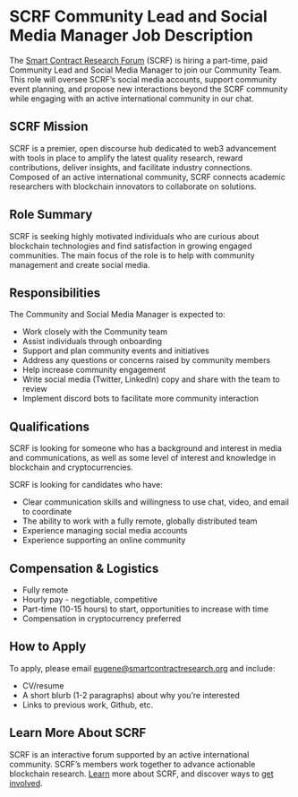 # SCRF Community Lead and Social Media Manager Job Description

The [Smart Contract Research Forum](https://www.smartcontractresearch.org/) (SCRF) is hiring a part-time, paid Community Lead and Social Media Manager to join our Community Team. This role will oversee SCRF’s social media accounts, support community event planning, and propose new interactions beyond the SCRF community while engaging with an active international community in our chat. 

## SCRF Mission

SCRF is a premier, open discourse hub dedicated to web3 advancement with tools in place to amplify the latest quality research, reward contributions, deliver insights, and facilitate industry connections. Composed of an active international community, SCRF connects academic researchers with blockchain innovators to collaborate on solutions.

## Role Summary

SCRF is seeking highly motivated individuals who are curious about blockchain technologies and find satisfaction in growing engaged communities. The main focus of the role is to help with community management and create social media.

## Responsibilities

The Community and Social Media Manager is expected to: 

* Work closely with the Community team
* Assist individuals through onboarding
* Support and plan community events and initiatives
* Address any questions or concerns raised by community members
* Help increase community engagement
* Write social media (Twitter, LinkedIn) copy and share with the team to review
* Implement discord bots to facilitate more community interaction

## Qualifications

SCRF is looking for someone who has a background and interest in media and communications, as well as some level of interest and knowledge in blockchain and cryptocurrencies.

SCRF is looking for candidates who have:

* Clear communication skills and willingness to use chat, video, and email to coordinate
* The ability to work with a fully remote, globally distributed team
* Experience managing social media accounts
* Experience supporting an online community

## Compensation & Logistics 

* Fully remote
* Hourly pay - negotiable, competitive
* Part-time (10-15 hours) to start, opportunities to increase with time 
* Compensation in cryptocurrency preferred

## How to Apply 

To apply, please email [eugene@smartcontractresearch.org](mailto:eugene@smartcontractresearch.org) and include:

* CV/resume
* A short blurb (1-2 paragraphs) about why you’re interested
* Links to previous work, Github, etc.

## Learn More About SCRF

SCRF is an interactive forum supported by an active international community. SCRF’s members work together to advance actionable blockchain research. [Learn](https://github.com/smartcontractresearchforum/docs) more about SCRF, and discover ways to [get involved](https://github.com/smartcontractresearchforum/docs/blob/main/en/content_connecting_with_scrf.md).
